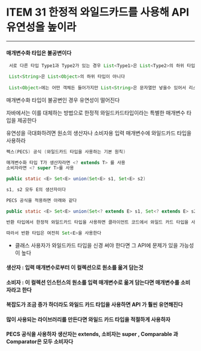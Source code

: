 # ITEM 31 한정적 와일드카드를 사용해 API 유연성을 높이라

--------------------------------------------

#### 매개변수화 타입은 불공변이다

```` java
 서로 다른 타입 Type1과 Type2가 있는 경우 List<Type1>은 List<Type2>의 하위 타입도 상위 타입도 아니다

 List<String>은 List<Object>의 하위 타입이 아니다
 
 List<Object>에는 어떤 객체든 들어가지만 List<String>은 문자열만 넣을수 있어서 리스코프 치환 원칙에 어긋난다
````

매개변수화 타입이 불공변인 경우 유연성이 떨어진다

자바에서는 이를 대체하는 방법으로 한정적 와일드카드타입이라는 특별한 매개변수 타입을 제공한다

유연성을 극대화하려면 원소의 생산자나 소비자용 입력 매개변수에 와일드카드 타입을 사용하라

```` java
펙스(PECS) 공식 (와일드카드 타입을 사용하는 기본 원칙)

매개변수화 타입 T가 생산자라면 <? extends T> 를 사용
소비자라면 <? super T>를 사용
````

```` java
public static <E> Set<E> union(Set<E> s1, Set<E> s2)

s1, s2 모두 E의 생산자이다

PECS 공식을 적용하면 아래와 같다

public static <E> Set<E> union(Set<? extends E> s1, Set<? extends E> s2)

반환 타입에서 한정적 와일드카드 타입을 사용하면 클라이언트 코드에서 와일드 카드 타입을 사용해야 되므로 오히려 비 효율적이다

따라서 반환 타입은 여전히 Set<E>을 사용한다
````
* 클래스 사용자가 와일드카드 타입을 신경 써야 한다면 그 API에 문제가 있을 가능성이 높다

#### 생산자 : 입력 매개변수로부터 이 컬렉션으로 원소를 옮겨 담는것
#### 소비자 : 이 컬렉션 인스턴스의 원소를 입력 매개변수로 옮겨 담는다면 매개변수를 소비자라고 한다
#### 복잡도가 조금 증가 하더라도 와일드 카드 타입을 사용하면 API 가 훨씬 유연해진다
#### 많이 사용되는 라이브러리를 만든다면 와일드 카드 타입을 적절하게 사용하자
#### PECS 공식을 사용하자 생산자는 extends, 소비자는 super , Comparable 과 Comparator은 모두 소비자다